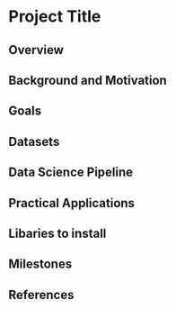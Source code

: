 # Project Title

## Overview

## Background and Motivation

## Goals

## Datasets

## Data Science Pipeline

## Practical Applications

## Libaries to install

## Milestones

## References
